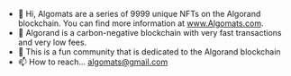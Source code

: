 - 👋 Hi, Algomats are a series of 9999 unique NFTs on the Algorand blockchain. You can find more information at www.Algomats.com.
- 🌱 Algorand is a carbon-negative blockchain with very fast transactions and very low fees.
- 💞️ This is a fun community that is dedicated to the Algorand blockchain 
- 📫 How to reach... algomats@gmail.com 

<!---
algomats/algomats is a ✨ special ✨ repository because its `README.md` (this file) appears on your GitHub profile.
You can click the Preview link to take a look at your changes.
--->
